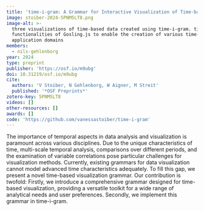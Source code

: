 ```yaml
---
title: 'time-i-gram: A Grammar for Interactive Visualization of Time-based Data'
image: stoiber-2024-5PNM5LT8.png
image-alt: >-
  three visualizations of time-based data created using time-i-gram. time-i-gram's declarative grammar extends the 
  functionalities of Gosling.js to enable the creation of various time-based data visualizations across different
  application domains
members:
  - nils-gehlenborg
year: 2024
type: preprint
publisher: 'https://osf.io/m9ubg'
doi: 10.31219/osf.io/m9ubg
cite:
  authors: 'V Stoiber, N Gehlenborg, W Aigner, M Streit'
  published: '*OSF Preprints*'
zotero-key: 5PNM5LT8
videos: []
other-resources: []
awards: []
code: 'https://github.com/vanessastoiber/time-i-gram'
---
```

The importance of temporal aspects in data analysis and visualization is paramount across various disciplines. Due to the unique characteristics of time, multi-scale temporal analysis, comparisons over different periods, and the examination of variable correlations pose particular challenges for visualization methods. Currently, existing grammars for data visualization cannot model advanced time characteristics adequately. To fill this gap, we present a novel time-based visualization grammar. Our contribution is twofold: Firstly, we introduce a comprehensive grammar designed for time-based visualization, providing a versatile toolkit for a wide range of analytical needs and user preferences. Secondly, we implement this grammar in time-i-gram.
